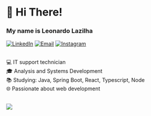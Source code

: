 # 👋 Hi There!

### My name is Leonardo Lazilha

[![LinkedIn](https://img.shields.io/badge/LinkedIn-%230077B5.svg?logo=linkedin&logoColor=white)](https://linkedin.com/in/leonardo-lazilha) 
[![Email](https://img.shields.io/badge/Email-D14836?logo=gmail&logoColor=white)](mailto:lazilhaleonardo@gmail.com)
[![Instagram](https://img.shields.io/badge/Instagram-%23E4405F.svg?logo=Instagram&logoColor=white)](https://instagram.com/leolazi_) <br><br>

💻 IT support technician <br>🎓 Analysis and Systems Development<br>📚 Studying: Java, Spring Boot, React, Typescript, Node<br>🌐 Passionate about web development<br><br>

![](https://github-readme-stats.vercel.app/api/top-langs/?username=leonardolazilha&theme=react&hide_border=true&include_all_commits=false&count_private=false&layout=compact)<br><br>

